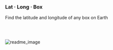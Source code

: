 ### Lat · Long · Box

Find the latitude and longitude of any box on Earth

<br>

<br>

![readme_image](https://user-images.githubusercontent.com/3156114/71876414-84128a00-30db-11ea-9195-db4593cf66d9.jpg)
